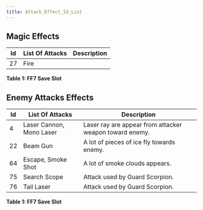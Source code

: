 ```yaml
---
title: Attack_Effect_Id_List
---
```


## Magic Effects

| Id  | List Of Attacks | Description |
|-----|-----------------|-------------|
| 27  | Fire            |             |

**Table 1: FF7 Save Slot**

## Enemy Attacks Effects

| Id  | List Of Attacks          | Description                                             |
|-----|--------------------------|---------------------------------------------------------|
| 4   | Laser Cannon, Mono Laser | Laser ray are appear from attacker weapon toward enemy. |
| 22  | Beam Gun                 | A lot of pieces of ice fly towards enemy.               |
| 64  | Escape, Smoke Shot       | A lot of smoke clouds appears.                          |
| 75  | Search Scope             | Attack used by Guard Scorpion.                          |
| 76  | Tail Laser               | Attack used by Guard Scorpion.                          |

**Table 1: FF7 Save Slot**
